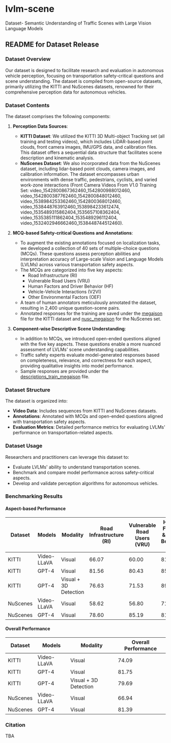 # lvlm-scene
Dataset- Semantic Understanding of Traffic Scenes with Large Vision Language Models

## README for Dataset Release

### Dataset Overview
Our dataset is designed to facilitate research and evaluation in autonomous vehicle perception, focusing on transportation safety-critical questions and scene understanding. The dataset is compiled from open-source datasets, primarily utilizing the KITTI and NuScenes datasets, renowned for their comprehensive perception data for autonomous vehicles.

### Dataset Contents
The dataset comprises the following components:

1. **Perception Data Sources**:
   - **KITTI Dataset**: We utilized the KITTI 3D Multi-object Tracking set (all training and testing videos), which includes LiDAR-based point clouds, front camera images, IMU/GPS data, and calibration files. This dataset offers a sequential data structure that facilitates scene description and kinematic analysis.
   - **NuScenes Dataset**: We also incorporated data from the NuScenes dataset, including lidar-based point clouds, camera images, and calibration information. The dataset encompasses urban environments with dense traffic, pedestrians, cyclists, and varied work-zone interactions (Front Camera Videos From V1.0 Training Set: video_1542800867362460_1542800988012460, video_1542800387762460_1542800848012460, video_1538984253362460_1542800368012460, video_1538448763912460_1538984233612474, video_1535489315862404_1535657108362404, video_1535385111862404_1535489296112404, video_1532402946662460_1538448744512460).

2. **MCQ-based Safety-critical Questions and Annotations**:
   - To augment the existing annotations focused on localization tasks, we developed a collection of 40 sets of multiple-choice questions (MCQs). These questions assess perception abilities and interpretation accuracy of Large-scale Vision and Language Models (LVLMs) across various transportation safety aspects.
   - The MCQs are categorized into five key aspects:
     - Road Infrastructure (RI)
     - Vulnerable Road Users (VRU)
     - Human Factors and Driver Behavior (HF)
     - Vehicle-Vehicle Interactions (V2VI)
     - Other Environmental Factors (OEF)
   - A team of human annotators meticulously annotated the dataset, resulting in 2,400 unique question-scene pairs.
   - Annotated responses for the training are saved under the [megajson](./megajson.json) file for the KITTI dataset and [nusc_megajson](./nusc_megajson.json) for the NuScenes set.
3. **Component-wise Descriptive Scene Understanding**:
   - In addition to MCQs, we introduced open-ended questions aligned with the five key aspects. These questions enable a more nuanced assessment of LVLMs' scene understanding capabilities.
   - Traffic safety experts evaluate model-generated responses based on completeness, relevance, and correctness for each aspect, providing qualitative insights into model performance.
   - Sample responses are provided under the [descriptions_train_megajson](./descriptions_train_megajson.json) file.

### Dataset Structure
The dataset is organized into:
- **Video Data**: Includes sequences from KITTI and NuScenes datasets.
- **Annotations**: Annotated with MCQs and open-ended questions aligned with transportation safety aspects.
- **Evaluation Metrics**: Detailed performance metrics for evaluating LVLMs' performance on transportation-related aspects.

### Dataset Usage
Researchers and practitioners can leverage this dataset to:
- Evaluate LVLMs' ability to understand transportation scenes.
- Benchmark and compare model performance across safety-critical aspects.
- Develop and validate perception algorithms for autonomous vehicles.

### Benchmarking Results

#### Aspect-based Performance

| Dataset | Models      | Modality | Road Infrastructure (RI) | Vulnerable Road Users (VRU) | Human Factors & Driver Behavior (HF) | Vehicle-Vehicle Interactions (V2VI) | Other Environmental Factors (OEF) |
|---------|-------------|----------|--------------------------|------------------------------|--------------------------------------|------------------------------------|-----------------------------------|
| KITTI   | Video-LLaVA | Visual   | 66.07                    | 60.00                        | 81.11                                | 80.83                              | 95.00                             |
| KITTI   | GPT-4       | Visual   | 81.56                    | 80.43                        | 85.60                                | 77.78                              | 87.11                             |
| KITTI   | GPT-4       | Visual + 3D Detection | 76.63   | 71.53                        | 89.32                                | 81.25                              | 80.65                             |
| NuScenes| Video-LLaVA | Visual   | 58.62                    | 56.80                        | 71.24                                | 76.56                              | 90.50                             |
| NuScenes| GPT-4       | Visual   | 78.60                    | 85.19                        | 81.48                                | 85.17                              | 87.83                             |

#### Overall Performance

| Dataset | Models      | Modality | Overall Performance |
|---------|-------------|----------|---------------------|
| KITTI   | Video-LLaVA | Visual   | 74.09               |
| KITTI   | GPT-4       | Visual   | 81.75               |
| KITTI   | GPT-4       | Visual + 3D Detection | 79.69 |
| NuScenes| Video-LLaVA | Visual   | 66.94               |
| NuScenes| GPT-4       | Visual   | 81.39               |

### Citation
TBA
